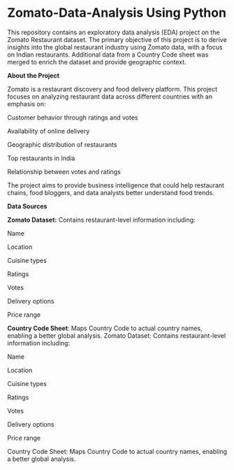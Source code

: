 # Zomato-Data-Analysis Using Python
This repository contains an exploratory data analysis (EDA) project on the Zomato Restaurant dataset. The primary objective of this project is to derive insights into the global restaurant industry using Zomato data, with a focus on Indian restaurants. Additional data from a Country Code sheet was merged to enrich the dataset and provide geographic context.

**About the Project**

Zomato is a restaurant discovery and food delivery platform. This project focuses on analyzing restaurant data across different countries with an emphasis on:

Customer behavior through ratings and votes

Availability of online delivery

Geographic distribution of restaurants

Top restaurants in India

Relationship between votes and ratings

The project aims to provide business intelligence that could help restaurant chains, food bloggers, and data analysts better understand food trends.

**Data Sources**

**Zomato Dataset:** Contains restaurant-level information including:

Name

Location

Cuisine types

Ratings

Votes

Delivery options

Price range

**Country Code Sheet**: Maps Country Code to actual country names, enabling a better global analysis.
Zomato Dataset: Contains restaurant-level information including:

Name

Location

Cuisine types

Ratings

Votes

Delivery options

Price range

Country Code Sheet: Maps Country Code to actual country names, enabling a better global analysis.
